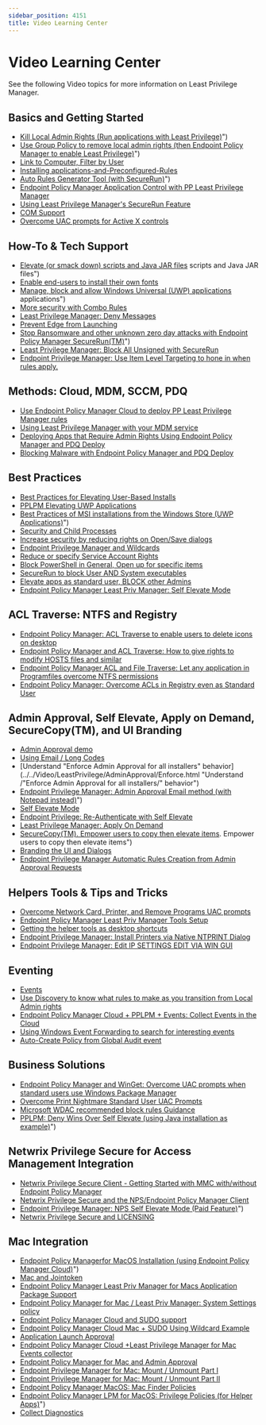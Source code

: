 ```yaml
---
sidebar_position: 4151
title: Video Learning Center
---
```


# Video Learning Center

See the following Video topics for more information on Least Privilege Manager.

## Basics and Getting Started

* [Kill Local Admin Rights (Run applications with Least Privilege)](../../Video/LeastPrivilege/LocalAdminRights)")
* [Use Group Policy to remove local admin rights (then Endpoint Policy Manager to enable Least Privilege)](../../Video/LeastPrivilege/RemoveLocalAdmin)")
* [Link to Computer, Filter by User](../../Video/LeastPrivilege/UserFilter "Link to Computer, Filter by User")
* [Installing applications-and-Preconfigured-Rules](../../Video/LeastPrivilege/InstallApplications "Installing applications-and-Preconfigured-Rules")
* [Auto Rules Generator Tool (with SecureRun)](../../Video/LeastPrivilege/AutoRulesGeneratorTool)")
* [Endpoint Policy Manager Application Control with PP Least Privilege Manager](../../Video/LeastPrivilege/ApplicationControl "Endpoint Policy Manager Application Control with PP Least Privilege Manager")
* [Using Least Privilege Manager's SecureRun Feature](../../Video/LeastPrivilege/SecureRun/Feature "Using Least Privilege Manager's SecureRun Feature")
* [COM Support](../../Video/LeastPrivilege/COMSupport "COM Support")
* [Overcome UAC prompts for Active X controls](../../Video/LeastPrivilege/UACPromptsActiveX "Overcome UAC prompts for Active X controls")

## How-To & Tech Support

* [Elevate (or smack down) scripts and Java JAR files](../../Video/LeastPrivilege/Elevate/Scripts) scripts and Java JAR files")
* [Enable end-users to install their own fonts](../../Video/LeastPrivilege/Elevate/InstallFonts "Enable end-users to install their own fonts")
* [Manage, block and allow Windows Universal (UWP) applications](../../Video/LeastPrivilege/WindowsUniversalApplications) applications")
* [More security with Combo Rules](../../Video/LeastPrivilege/SecurityComboRules "More security with Combo Rules")
* [Least Privilege Manager: Deny Messages](../../Video/LeastPrivilege/DenyMessages "Least Privilege Manager: Deny Messages")
* [Prevent Edge from Launching](../../Video/LeastPrivilege/PreventEdge "Prevent Edge from Launching")
* [Stop Ransomware and other unknown zero day attacks with Endpoint Policy Manager SecureRun(TM)](../../Video/LeastPrivilege/SecureRun/StopRansomware)")
* [Least Privilege Manager: Block All Unsigned with SecureRun](../../Video/LeastPrivilege/SecureRun/PreventUnsigned "Least Privilege Manager: Block All Unsigned with SecureRun")
* [Endpoint Privilege Manager: Use Item Level Targeting to hone in when rules apply.](../../Video/LeastPrivilege/ItemLevelTargeting "Endpoint Privilege Manager: Use Item Level Targeting to hone in when rules apply.")

## Methods: Cloud, MDM, SCCM, PDQ

* [Use Endpoint Policy Manager Cloud to deploy PP Least Privilege Manager rules](../../Video/LeastPrivilege/CloudRules "Use Endpoint Policy Manager Cloud to deploy PP Least Privilege Manager rules")
* [Using Least Privilege Manager with your MDM service](../../Video/LeastPrivilege/MDM "Using Least Privilege Manager with your MDM service")
* [Deploying Apps that Require Admin Rights Using Endpoint Policy Manager and PDQ Deploy](../../Video/LeastPrivilege/Integration/PDQDeploy "Deploying Apps that Require Admin Rights Using Endpoint Policy Manager and PDQ Deploy")
* [Blocking Malware with Endpoint Policy Manager and PDQ Deploy](../../Video/LeastPrivilege/Integration/PDQDeployBlockMalware "Blocking Malware with Endpoint Policy Manager and PDQ Deploy")

## Best Practices

* [Best Practices for Elevating User-Based Installs](../../Video/LeastPrivilege/BestPractices/ElevatingUserBasedInstalls "Best Practices for Elevating User-Based Installs")
* [PPLPM Elevating UWP Applications](../../Video/LeastPrivilege/BestPractices/ElevateUWP "PPLPM Elevating UWP Applications")
* [Best Practices of MSI installations from the Windows Store (UWP Applications)](../../Video/LeastPrivilege/BestPractices/MSI)")
* [Security and Child Processes](../../Video/LeastPrivilege/BestPractices/SecurityChildProcesses "Security and Child Processes")
* [Increase security by reducing rights on Open/Save dialogs](../../Video/LeastPrivilege/BestPractices/OpenSaveDialogs "Increase security by reducing rights on Open/Save dialogs")
* [Endpoint Privilege Manager and Wildcards](../../Video/LeastPrivilege/BestPractices/Wildcards "Endpoint Privilege Manager and Wildcards")
* [Reduce or specify Service Account Rights](../../Video/LeastPrivilege/BestPractices/ServiceAccountRights "Reduce or specify Service Account Rights")
* [Block PowerShell in General, Open up for specific items](../../Video/LeastPrivilege/BestPractices/PowerShellBlock "Block PowerShell in General, Open up for specific items")
* [SecureRun to block User AND System executables](../../Video/LeastPrivilege/BestPractices/SecureRun/UserSystemExecutables "SecureRun to block User AND System executables")
* [Elevate apps as standard user, BLOCK other Admins](../../Video/LeastPrivilege/BestPractices/AppBlock "Elevate apps as standard user, BLOCK other Admins")
* [Endpoint Policy Manager Least Priv Manager: Self Elevate Mode](../../Video/LeastPrivilege/BestPractices/SelfElevateMode "Endpoint Policy Manager Least Priv Manager: Self Elevate Mode")

## ACL Traverse: NTFS and Registry

* [Endpoint Policy Manager: ACL Traverse to enable users to delete icons on desktop](../../Video/LeastPrivilege/ACLTraverse/DeleteIcons "Endpoint Policy Manager: ACL Traverse to enable users to delete icons on desktop")
* [Endpoint Policy Manager and ACL Traverse: How to give rights to modify HOSTS files and similar](../../Video/LeastPrivilege/ACLTraverse/ModifyHosts "Endpoint Policy Manager and ACL Traverse: How to give rights to modify HOSTS files and similar")
* [Endpoint Policy Manager ACL and File Traverse: Let any application in Programfiles overcome NTFS permissions](../../Video/LeastPrivilege/ACLTraverse/NTFSPermissions "Endpoint Policy Manager ACL and File Traverse: Let any application in Programfiles overcome NTFS permissions")
* [Endpoint Policy Manager: Overcome ACLs in Registry even as Standard User](../../Video/LeastPrivilege/ACLTraverse/Registry "Endpoint Policy Manager: Overcome ACLs in Registry even as Standard User")

## Admin Approval, Self Elevate, Apply on Demand, SecureCopy(TM), and UI Branding

* [Admin Approval demo](../../Video/LeastPrivilege/AdminApproval/Demo "Admin Approval demo")
* [Using Email / Long Codes](../../Video/LeastPrivilege/LongCodes "Using Email / Long Codes")
* [Understand "Enforce Admin Approval for all installers" behavior](../../Video/LeastPrivilege/AdminApproval/Enforce.html "Understand /"Enforce Admin Approval for all installers/" behavior")
* [Endpoint Privilege Manager: Admin Approval Email method (with Notepad instead)](../../Video/LeastPrivilege/AdminApproval/Email)")
* [Self Elevate Mode](../../Video/LeastPrivilege/SelfElevateMode/Demo "Self Elevate Mode")
* [Endpoint Privilege: Re-Authenticate with Self Elevate](../../Video/LeastPrivilege/SelfElevateMode/Reauthenticate "Endpoint Privilege: Re-Authenticate with Self Elevate")
* [Least Privilege Manager: Apply On Demand](../../Video/LeastPrivilege/ApplyOnDemand "Least Privilege Manager: Apply On Demand")
* [SecureCopy(TM). Empower users to copy then elevate items](../../Video/LeastPrivilege/SecureCopy). Empower users to copy then elevate items")
* [Branding the UI and Dialogs](../../Video/LeastPrivilege/Branding "Branding the UI and Dialogs")
* [Endpoint Privilege Manager Automatic Rules Creation from Admin Approval Requests](../../Video/LeastPrivilege/AutoRulesFromAdmin "Endpoint Privilege Manager Automatic Rules Creation from Admin Approval Requests")

## Helpers Tools & Tips and Tricks

* [Overcome Network Card, Printer, and Remove Programs UAC prompts](../../Video/LeastPrivilege/UACPrompts "Overcome Network Card, Printer, and Remove Programs UAC prompts")
* [Endpoint Policy Manager Least Priv Manager Tools Setup](../../Video/LeastPrivilege/ToolsSetup "Endpoint Policy Manager Least Priv Manager Tools Setup")
* [Getting the helper tools as desktop shortcuts](../../Video/LeastPrivilege/HelperDesktopShortcut "Getting the helper tools as desktop shortcuts")
* [Endpoint Privilege Manager: Install Printers via Native NTPRINT Dialog](../../Video/LeastPrivilege/NTPrintDialog "Endpoint Privilege Manager: Install Printers via Native NTPRINT Dialog")
* [Endpoint Privilege Manager: Edit IP SETTINGS EDIT VIA WIN GUI](../../Video/LeastPrivilege/WinGUI "Endpoint Privilege Manager: Edit IP SETTINGS EDIT VIA WIN GUI")

## Eventing

* [Events](../../Video/LeastPrivilege/Events "Events")
* [Use Discovery to know what rules to make as you transition from Local Admin rights](../../Video/LeastPrivilege/Discovery "Use Discovery to know what rules to make as you transition from Local Admin rights")
* [Endpoint Policy Manager Cloud + PPLPM + Events: Collect Events in the Cloud](../../Video/LeastPrivilege/CloudEvents "Endpoint Policy Manager Cloud + PPLPM + Events: Collect Events in the Cloud")
* [Using Windows Event Forwarding to search for interesting events](../../Video/LeastPrivilege/WindowsEventForwarding "Using Windows Event Forwarding to search for interesting events")
* [Auto-Create Policy from Global Audit event](../../Video/LeastPrivilege/GlobalAuditEvent "Auto-Create Policy from Global Audit event")

## Business Solutions

* [Endpoint Policy Manager and WinGet: Overcome UAC prompts when standard users use Windows Package Manager](../../Video/LeastPrivilege/WinGet "Endpoint Policy Manager and WinGet: Overcome UAC prompts when standard users use Windows Package Manager")
* [Overcome Print Nightmare Standard User UAC Prompts](../../Video/LeastPrivilege/PrinterUACPrompts "Overcome Print Nightmare Standard User UAC Prompts")
* [Microsoft WDAC recommended block rules Guidance](../../Video/LeastPrivilege/MicrosoftRecommendations "Microsoft WDAC recommended block rules Guidance")
* [PPLPM: Deny Wins Over Self Elevate (using Java installation as example)](../../Video/LeastPrivilege/DenySelfElevate)")

## Netwrix Privilege Secure for Access Management Integration

* [Netwrix Privilege Secure Client - Getting Started with MMC with/without Endpoint Policy Manager](../../Video/LeastPrivilege/Integration/PrivilegeSecure "Netwrix Privilege Secure Client - Getting Started with MMC with/without PolicyPak")
* [Netwrix Privilege Secure and the NPS/Endpoint Policy Manager Client](../../Video/LeastPrivilege/Integration/PrivilegeSecureClient "Netwrix Privilege Secure and the NPS/Endpoint Policy Manager Client")
* [Endpoint Privilege Manager: NPS Self Elevate Mode (Paid Feature)](../../Video/LeastPrivilege/Integration/SelfElevateMode)")
* [Netwrix Privilege Secure and LICENSING](../../Video/LeastPrivilege/Integration/License "Netwrix Privilege Secure and LICENSING")

## Mac Integration

* [Endpoint Policy Managerfor MacOS Installation (using Endpoint Policy Manager Cloud)](../../Video/LeastPrivilege/Mac/CloudInstall)")
* [Mac and Jointoken](../../Video/LeastPrivilege/Mac/MacJointoken "Mac and Jointoken")
* [Endpoint Policy Manager Least Priv Manager for Macs Application Package Support](../../Video/LeastPrivilege/Mac/ApplicationPackage "Endpoint Policy Manager Least Priv Manager for Macs Application Package Support")
* [Endpoint Policy Manager for Mac / Least Priv Manager: System Settings policy](../../Video/LeastPrivilege/Mac/SystemSettings "Endpoint Policy Manager for Mac / Least Priv Manager: System Settings policy")
* [Endpoint Policy Manager Cloud and SUDO support](../../Video/LeastPrivilege/Mac/SUDOSupport "Endpoint Policy Manager Cloud and SUDO support")
* [Endpoint Policy Manager Cloud Mac + SUDO Using Wildcard Example](../../Video/LeastPrivilege/Mac/Wildcards "Endpoint Policy Manager Cloud Mac + SUDO Using Wildcard Example")
* [Application Launch Approval](../../Video/LeastPrivilege/Mac/ApplicationLaunch "Application Launch Approval")
* [Endpoint Policy Manager Cloud +Least Privilege Manager for Mac Events collector](../../Video/LeastPrivilege/Mac/EventsCollector "Endpoint Policy Manager Cloud +Least Privilege Manager for Mac Events collector")
* [Endpoint Policy Manager for Mac and Admin Approval](../../Video/LeastPrivilege/Mac/AdminApproval "Endpoint Policy Manager for Mac and Admin Approval")
* [Endpoint Privilege Manager for Mac: Mount / Unmount Part I](../../Video/LeastPrivilege/Mac/MountUnmountPart1 "Endpoint Privilege Manager for Mac: Mount / Unmount Part I")
* [Endpoint Privilege Manager for Mac: Mount / Unmount Part II](../../Video/LeastPrivilege/Mac/MountUnmounPart2 "Endpoint Privilege Manager for Mac: Mount / Unmount Part II")
* [Endpoint Policy Manager MacOS: Mac Finder Policies](../../Video/LeastPrivilege/Mac/Finder "Endpoint Policy Manager MacOS: Mac Finder Policies")
* [Endpoint Policy Manager LPM for MacOS: Privilege Policies (for Helper Apps)](../../Video/LeastPrivilege/Mac/Privilege)")
* [Collect Diagnostics](../../Video/LeastPrivilege/Mac/CollectDiagnostics "Collect Diagnostics")